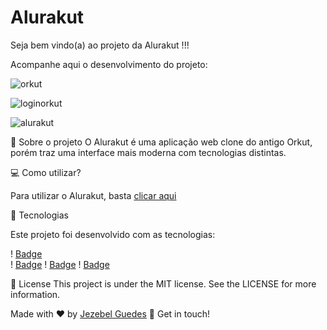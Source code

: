 # Alurakut

Seja bem vindo(a) ao projeto da Alurakut !!!

Acompanhe aqui o desenvolvimento do projeto:

![orkut](https://user-images.githubusercontent.com/75287031/125870135-4472e85b-173a-485b-8f92-b30ab3fc7b2c.png)


![loginorkut](https://user-images.githubusercontent.com/75287031/126598988-baa8ce06-bed6-460a-9aa2-16da5b450dd5.png)


![alurakut](https://user-images.githubusercontent.com/75287031/126598172-69ab3ddb-d87d-43ec-b3d8-cb9024a177d0.png)


💬  Sobre o projeto 
O Alurakut é uma aplicação web clone do antigo Orkut, porém traz uma interface mais moderna com tecnologias distintas. 


💻   Como utilizar?

Para utilizar o Alurakut, basta [clicar aqui ](https://alurakut-blond-psi.vercel.app/)
 
 
  🚀 Tecnologias
 
Este projeto foi desenvolvido com as tecnologias:

 ! [Badge](https://img.shields.io/badge/-ReactJS-blue)   
 ! [Badge](https://img.shields.io/badge/-Next.js-lightgrey)
 ! [Badge](https://img.shields.io/badge/-DatoCMS-red)
 ! [Badge](https://img.shields.io/badge/-React--Toastify-brightgreen)


📝 License
This project is under the MIT license. See the LICENSE for more information.

Made with ♥ by [Jezebel Guedes](https://www.linkedin.com/in/jezebel-guedes/) 👋 Get in touch!
